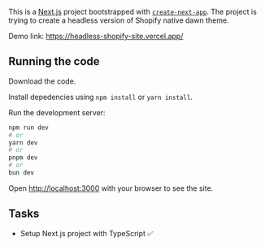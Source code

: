 This is a [Next.js](https://nextjs.org/) project bootstrapped with [`create-next-app`](https://github.com/vercel/next.js/tree/canary/packages/create-next-app). The project is trying to create a headless version of Shopify native dawn theme.

Demo link: https://headless-shopify-site.vercel.app/

## Running the code

Download the code.

Install depedencies using `npm install` or `yarn install`.

Run the development server:

```bash
npm run dev
# or
yarn dev
# or
pnpm dev
# or
bun dev
```

Open [http://localhost:3000](http://localhost:3000) with your browser to see the site.

## Tasks

- Setup Next.js project with TypeScript ✅